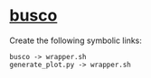 # [busco](https://hpc.nih.gov/apps/busco.html)

Create the following symbolic links:
```
busco -> wrapper.sh
generate_plot.py -> wrapper.sh
```
